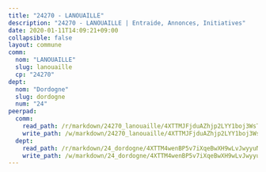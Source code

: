 ```yaml
---
title: "24270 - LANOUAILLE"
description: "24270 - LANOUAILLE | Entraide, Annonces, Initiatives"
date: 2020-01-11T14:09:21+09:00
collapsible: false
layout: commune
comm:
  nom: "LANOUAILLE"
  slug: lanouaille
  cp: "24270"
dept:
  nom: "Dordogne"
  slug: dordogne
  num: "24"
peerpad:
  comm:
    read_path: /r/markdown/24270_lanouaille/4XTTMJFjduAZhjp2LYY1boj3WsTAUHowaYAp6kapMEgjAYrrC
    write_path: /w/markdown/24270_lanouaille/4XTTMJFjduAZhjp2LYY1boj3WsTAUHowaYAp6kapMEgjAYrrC-K3TgUg5nnHayoVmZo2xV7ZGMd6vcwcpgbWhU4VkCYcNbGyD74VaFdGvCZoiRaNLdufWafp26fyhvPqyHcVTRrJ5vEtsRa6YisLcM6WaQ2V7hdkFrPzq4fa3q6Df9NGcsbM9JyQT2
  dept:
    read_path: /r/markdown/24_dordogne/4XTTM4wenBP5v7iXqeBwXH9wLvJwyyuNKzLxRyGzSZXmCuzgg
    write_path: /w/markdown/24_dordogne/4XTTM4wenBP5v7iXqeBwXH9wLvJwyyuNKzLxRyGzSZXmCuzgg-K3TgUusQQUSAmJPXozCTSBeqjqksxkVWGVxtHwEFrs5RuocQr8weKG2oQg7MVeg2F9Hhv7ggtBiBU8D9pdXEPa9M67VU3BzgAG9BCtQw3VY3Xcxk2YSegk3iUXMkpicGxxJr7mWp
---
```



